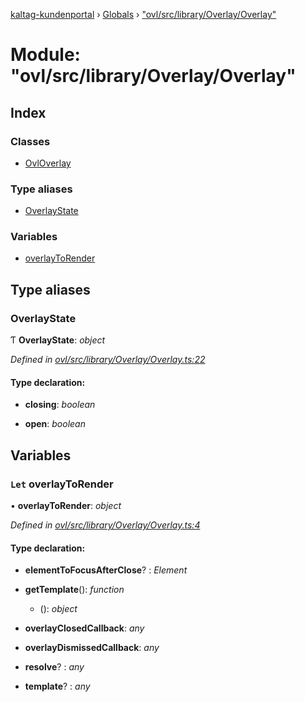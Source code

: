 [kaltag-kundenportal](../README.md) › [Globals](../globals.md) › ["ovl/src/library/Overlay/Overlay"](_ovl_src_library_overlay_overlay_.md)

# Module: "ovl/src/library/Overlay/Overlay"

## Index

### Classes

* [OvlOverlay](../classes/_ovl_src_library_overlay_overlay_.ovloverlay.md)

### Type aliases

* [OverlayState](_ovl_src_library_overlay_overlay_.md#overlaystate)

### Variables

* [overlayToRender](_ovl_src_library_overlay_overlay_.md#let-overlaytorender)

## Type aliases

###  OverlayState

Ƭ **OverlayState**: *object*

*Defined in [ovl/src/library/Overlay/Overlay.ts:22](https://github.com/fopsdev/ovl/blob/f9b6194/ovl/src/library/Overlay/Overlay.ts#L22)*

#### Type declaration:

* **closing**: *boolean*

* **open**: *boolean*

## Variables

### `Let` overlayToRender

• **overlayToRender**: *object*

*Defined in [ovl/src/library/Overlay/Overlay.ts:4](https://github.com/fopsdev/ovl/blob/f9b6194/ovl/src/library/Overlay/Overlay.ts#L4)*

#### Type declaration:

* **elementToFocusAfterClose**? : *Element*

* **getTemplate**(): *function*

  * (): *object*

* **overlayClosedCallback**: *any*

* **overlayDismissedCallback**: *any*

* **resolve**? : *any*

* **template**? : *any*
